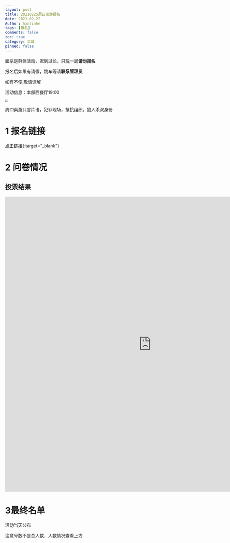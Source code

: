 ```yaml
---
layout: post
title: 20210225周四桌游报名
date: 2021-02-22
Author: hanlinhe 
tags: [报名]
comments: false
toc: true
category: 工具
pinned: false
---
```


面杀是群体活动，迟到过长，只玩一局**请勿报名**

报名后如果有请假，跳车等请**联系管理员**

如有不便,敬请谅解

活动信息：本部西餐厅19:00

<img src="https://i.loli.net/2020/12/23/gEQao3zsROWUx8D.jpg" style="zoom:50%;" />



周四桌游只言片语，犯罪现场，抵抗组织，狼人杀双身份

# 1 报名链接

[点击链接](https://tp.wjx.top/vj/rX5hgUh.aspx){:target="_blank"}

# 2 问卷情况

## 投票结果

<iframe src='https://tp.wjx.top/joinnew/votewall.aspx?activity=107817004' width='950' height='960' frameborder='0' style='overflow:auto'></iframe>

# 3最终名单

活动当天公布

注意号数不是总人数，人数情况查看上方



